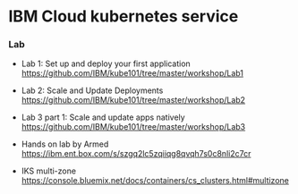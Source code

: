 # IBM Cloud kubernetes service

### Lab
- Lab 1: Set up and deploy your first application
https://github.com/IBM/kube101/tree/master/workshop/Lab1  
- Lab 2: Scale and Update Deployments
https://github.com/IBM/kube101/tree/master/workshop/Lab2 
- Lab 3 part 1: Scale and update apps natively
https://github.com/IBM/kube101/tree/master/workshop/Lab3


- Hands on lab by Armed	https://ibm.ent.box.com/s/szgq2lc5zqiiqg8qvqh7s0c8nli2c7cr
- IKS multi-zone	https://console.bluemix.net/docs/containers/cs_clusters.html#multizone


